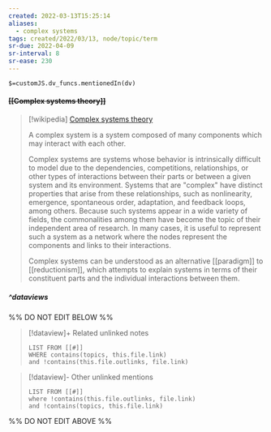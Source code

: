 ```yaml
---
created: 2022-03-13T15:25:14 
aliases:
  - complex systems
tags: created/2022/03/13, node/topic/term
sr-due: 2022-04-09
sr-interval: 8
sr-ease: 230
---
```

`$=customJS.dv_funcs.mentionedIn(dv)`

#### <s class="topic-title">[[Complex systems theory]]</s>

> [!wikipedia] [Complex systems theory](https://en.wikipedia.org/wiki/Complex%20system)
> 
> A complex system is a system composed of many components which may interact with each other. 
> 
> Complex systems are systems whose behavior is intrinsically difficult to model due to the dependencies, competitions, relationships, or other types of interactions between their parts or between a given system and its environment. Systems that are "complex" have distinct properties that arise from these relationships, such as nonlinearity, emergence, spontaneous order, adaptation, and feedback loops, among others. Because such systems appear in a wide variety of fields, the commonalities among them have become the topic of their independent area of research. In many cases, it is useful to represent such a system as a network where the nodes represent the components and links to their interactions.
> 
> Complex systems can be understood as an alternative [[paradigm]] to [[reductionism]], which attempts to explain systems in terms of their constituent parts and the individual interactions between them.
> 

##### ^dataviews

%% DO NOT EDIT BELOW %%
> [!dataview]+ Related unlinked notes
> ```dataview
> LIST FROM [[#]]
> WHERE contains(topics, this.file.link)
> and !contains(this.file.outlinks, file.link)
> ```
 
> [!dataview]- Other unlinked mentions
> ```dataview
> LIST FROM [[#]]
> where !contains(this.file.outlinks, file.link)
> and !contains(topics, this.file.link)
> ```

%% DO NOT EDIT ABOVE %%